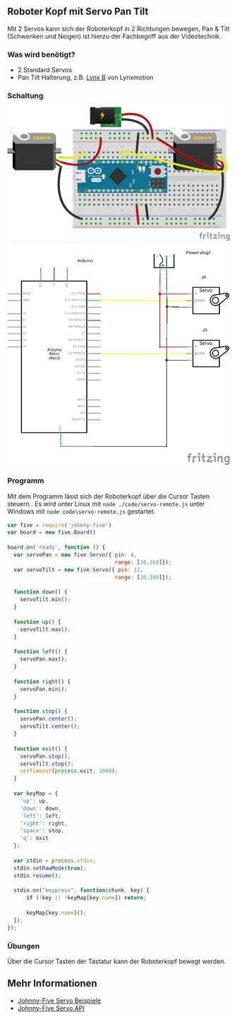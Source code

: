## Roboter Kopf mit Servo Pan Tilt

Mit 2 Servos kann sich der Roboterkopf in 2 Richtungen bewegen, Pan & Tilt (Schwenken und Neigen) ist hierzu der Fachbegriff aus der Videotechnik.

### Was wird benötigt?

* 2 Standard Servos
* Pan Tilt Halterung, z.B. [Lynx B](http://www.lynxmotion.com/p-287-lynx-b-pan-and-tilt-kit-black-anodized.aspx) von Lynxmotion

### Schaltung

![Verdrahtung](../../images/circ/servo-pan-tilt_Steckplatine.png "Verdrahtung")

![Schaltplan](../../images/circ/servo-pan-tilt_Schaltplan.png "Schaltplan")

### Programm

Mit dem Programm lässt sich der Roboterkopf über die Cursor Tasten steuern . Es wird unter Linux mit ```node ./code/servo-remote.js```
unter Windows mit ```node code\servo-remote.js``` gestartet.

```javascript
var five = require('johnny-five')
var board = new five.Board()

board.on('ready', function () {
  var servoPan = new five.Servo({ pin: 4,
                                  range: [20,160]});
  var servoTilt = new five.Servo({ pin: 12,
                                  range: [20,160]});

  function down() {
    servoTilt.min();
  }

  function up() {
    servoTilt.max();
  }

  function left() {
    servoPan.max();
  }

  function right() {
    servoPan.min();
  }

  function stop() {
    servoPan.center();
    servoTilt.center();
  }

  function exit() {
    servoPan.stop();
    servoTilt.stop();
    setTimeout(process.exit, 1000);
  }

  var keyMap = {
    'up': up,
    'down': down,
    'left': left,
    'right': right,
    'space': stop,
    'q': exit
  };

  var stdin = process.stdin;
  stdin.setRawMode(true);
  stdin.resume();

  stdin.on("keypress", function(chunk, key) {
      if (!key || !keyMap[key.name]) return;      

      keyMap[key.name]();
  });
});
```

### Übungen

Über die Cursor Tasten der Tastatur kann der Roboterkopf bewegt werden.

## Mehr Informationen

* [Johnny-Five Servo Beispiele](http://johnny-five.io/examples/servo/)
* [Johnny-Five Servo API](http://johnny-five.io/api/servo)

